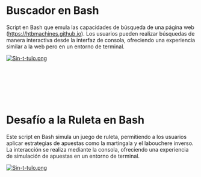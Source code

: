 # Buscador en Bash

Script en Bash que emula las capacidades de búsqueda de una página web (https://htbmachines.github.io). Los usuarios pueden realizar búsquedas de manera interactiva desde la interfaz de consola, ofreciendo una experiencia similar a la web pero en un entorno de terminal.

[![Sin-t-tulo.png](https://i.postimg.cc/VNm7XjMr/Sin-t-tulo.png)](https://postimg.cc/LJQBpgx2)


<br><br><br><br><br>


# Desafío a la Ruleta en Bash

Este script en Bash simula un juego de ruleta, permitiendo a los usuarios aplicar estrategias de apuestas como la martingala y el labouchere inverso. La interacción se realiza mediante la consola, ofreciendo una experiencia de simulación de apuestas en un entorno de terminal.

[![Sin-t-tulo.png](https://i.postimg.cc/yYnq5bNY/Sin-t-tulo.png)](https://postimg.cc/svB0GKSt)
